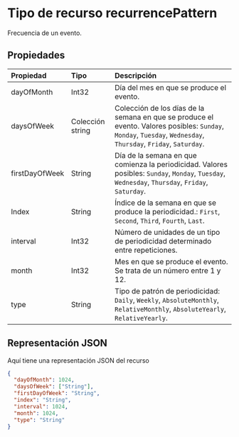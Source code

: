 # <a name="recurrencepattern-resource-type"></a>Tipo de recurso recurrencePattern

Frecuencia de un evento.


## <a name="properties"></a>Propiedades
| Propiedad       | Tipo    |Descripción|
|:---------------|:--------|:----------|
|dayOfMonth|Int32|Día del mes en que se produce el evento.|
|daysOfWeek|Colección string|Colección de los días de la semana en que se produce el evento. Valores posibles: `Sunday`, `Monday`, `Tuesday`, `Wednesday`, `Thursday`, `Friday`, `Saturday`.|
|firstDayOfWeek|String|Día de la semana en que comienza la periodicidad. Valores posibles: `Sunday`, `Monday`, `Tuesday`, `Wednesday`, `Thursday`, `Friday`, `Saturday`.|
|Index|String|Índice de la semana en que se produce la periodicidad.: `First`, `Second`, `Third`, `Fourth`, `Last`.|
|interval|Int32|Número de unidades de un tipo de periodicidad determinado entre repeticiones.|
|month|Int32|Mes en que se produce el evento.  Se trata de un número entre 1 y 12.|
|type|String|Tipo de patrón de periodicidad: `Daily`, `Weekly`, `AbsoluteMonthly`, `RelativeMonthly`, `AbsoluteYearly`, `RelativeYearly`.|

## <a name="json-representation"></a>Representación JSON

Aquí tiene una representación JSON del recurso

<!-- {
  "blockType": "resource",
  "optionalProperties": [

  ],
  "@odata.type": "microsoft.graph.recurrencepattern"
}-->

```json
{
  "dayOfMonth": 1024,
  "daysOfWeek": ["String"],
  "firstDayOfWeek": "String",
  "index": "String",
  "interval": 1024,
  "month": 1024,
  "type": "String"
}

```

<!-- uuid: 8fcb5dbc-d5aa-4681-8e31-b001d5168d79
2015-10-25 14:57:30 UTC -->
<!-- {
  "type": "#page.annotation",
  "description": "recurrencePattern resource",
  "keywords": "",
  "section": "documentation",
  "tocPath": ""
}-->